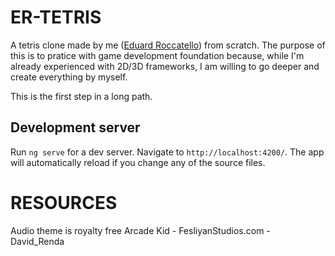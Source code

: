 # ER-TETRIS

A tetris clone made by me ([Eduard Roccatello](http://www.roccatello.it])) from scratch.
The purpose of this is to pratice with game development foundation because, while I'm already experienced with 2D/3D frameworks, I am willing to go deeper and create everything by myself.

This is the first step in a long path.

## Development server

Run `ng serve` for a dev server. Navigate to `http://localhost:4200/`. The app will automatically reload if you change any of the source files.

# RESOURCES

Audio theme is royalty free Arcade Kid - FesliyanStudios.com - David_Renda
